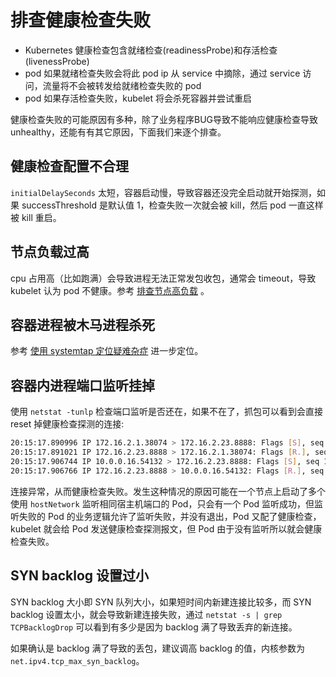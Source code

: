# 排查健康检查失败

* Kubernetes 健康检查包含就绪检查(readinessProbe)和存活检查(livenessProbe)
* pod 如果就绪检查失败会将此 pod ip 从 service 中摘除，通过 service 访问，流量将不会被转发给就绪检查失败的 pod
* pod 如果存活检查失败，kubelet 将会杀死容器并尝试重启

健康检查失败的可能原因有多种，除了业务程序BUG导致不能响应健康检查导致 unhealthy，还能有有其它原因，下面我们来逐个排查。

## 健康检查配置不合理

`initialDelaySeconds` 太短，容器启动慢，导致容器还没完全启动就开始探测，如果 successThreshold 是默认值 1，检查失败一次就会被 kill，然后 pod 一直这样被 kill 重启。

## 节点负载过高

cpu 占用高（比如跑满）会导致进程无法正常发包收包，通常会 timeout，导致 kubelet 认为 pod 不健康。参考 [排查节点高负载](../node/node-high-load.md) 。

## 容器进程被木马进程杀死

参考 [使用 systemtap 定位疑难杂症](../skill/kernel/use-systemtap-to-locate-problems.md) 进一步定位。

## 容器内进程端口监听挂掉

使用 `netstat -tunlp` 检查端口监听是否还在，如果不在了，抓包可以看到会直接 reset 掉健康检查探测的连接:

```bash
20:15:17.890996 IP 172.16.2.1.38074 > 172.16.2.23.8888: Flags [S], seq 96880261, win 14600, options [mss 1424,nop,nop,sackOK,nop,wscale 7], length 0
20:15:17.891021 IP 172.16.2.23.8888 > 172.16.2.1.38074: Flags [R.], seq 0, ack 96880262, win 0, length 0
20:15:17.906744 IP 10.0.0.16.54132 > 172.16.2.23.8888: Flags [S], seq 1207014342, win 14600, options [mss 1424,nop,nop,sackOK,nop,wscale 7], length 0
20:15:17.906766 IP 172.16.2.23.8888 > 10.0.0.16.54132: Flags [R.], seq 0, ack 1207014343, win 0, length 0
```

连接异常，从而健康检查失败。发生这种情况的原因可能在一个节点上启动了多个使用 `hostNetwork` 监听相同宿主机端口的 Pod，只会有一个 Pod 监听成功，但监听失败的 Pod 的业务逻辑允许了监听失败，并没有退出，Pod 又配了健康检查，kubelet 就会给 Pod 发送健康检查探测报文，但 Pod 由于没有监听所以就会健康检查失败。

## SYN backlog 设置过小

SYN backlog 大小即 SYN 队列大小，如果短时间内新建连接比较多，而 SYN backlog 设置太小，就会导致新建连接失败，通过 `netstat -s | grep TCPBacklogDrop` 可以看到有多少是因为 backlog 满了导致丢弃的新连接。

如果确认是 backlog 满了导致的丢包，建议调高 backlog 的值，内核参数为 `net.ipv4.tcp_max_syn_backlog`。
